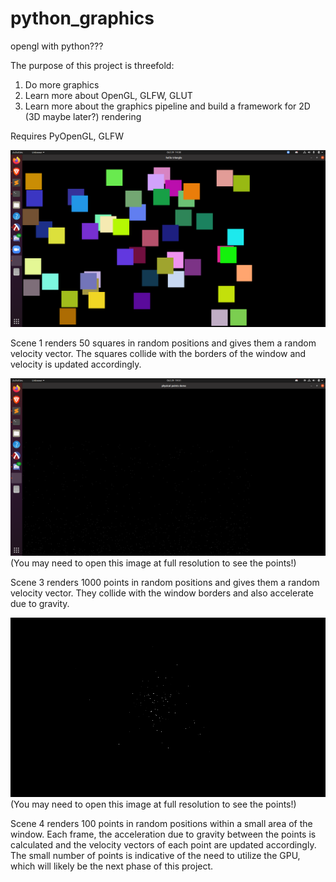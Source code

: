 # python_graphics
opengl with python???

The purpose of this project is threefold:
1) Do more graphics
2) Learn more about OpenGL, GLFW, GLUT
3) Learn more about the graphics pipeline and build a framework for 2D (3D maybe later?) rendering

Requires PyOpenGL, GLFW

![Screenshot](images/screenshot.png)

Scene 1 renders 50 squares in random positions and gives them a random velocity vector. The squares collide with the borders of the window and velocity is updated accordingly.

![Screenshot2](images/screenshot2.png)
(You may need to open this image at full resolution to see the points!)

Scene 3 renders 1000 points in random positions and gives them a random velocity vector. They collide with the window borders and also accelerate due to gravity.

![Screenshot3](images/screenshot3cropped.png)
(You may need to open this image at full resolution to see the points!)

Scene 4 renders 100 points in random positions within a small area of the window. Each frame, the acceleration due to gravity between the points is calculated and the velocity vectors of each point are updated accordingly. The small number of points is indicative of the need to utilize the GPU, which will likely be the next phase of this project.
